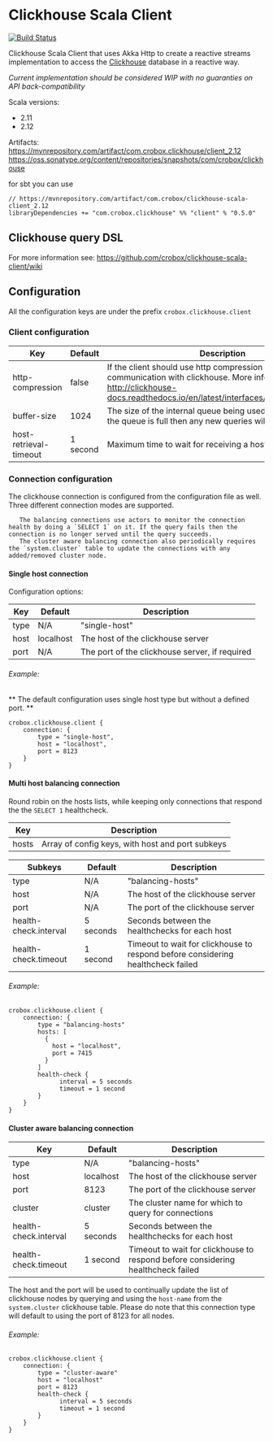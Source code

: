 # Clickhouse Scala Client

[![Build Status](https://travis-ci.org/crobox/clickhouse-scala-client.svg?branch=master)](https://travis-ci.org/crobox/clickhouse-scala-client)

Clickhouse Scala Client that uses Akka Http to create a reactive streams implementation to access the [Clickhouse](https://clickhouse.yandex) database in a reactive way.

*Current implementation should be considered WIP with no guaranties on API back-compatibility*  

Scala versions: 
- 2.11
- 2.12

Artifacts:
https://mvnrepository.com/artifact/com.crobox.clickhouse/client_2.12
https://oss.sonatype.org/content/repositories/snapshots/com/crobox/clickhouse

for sbt you can use

```
// https://mvnrepository.com/artifact/com.crobox/clickhouse-scala-client_2.12
libraryDependencies += "com.crobox.clickhouse" %% "client" % "0.5.0"
```

## Clickhouse query DSL 
For more information see: https://github.com/crobox/clickhouse-scala-client/wiki

## Configuration

  All the configuration keys are under the prefix `crobox.clickhouse.client`
### Client configuration

| Key | Default|Description |
| --- | ---|------------|
|http-compression| false | If the client should use http compression in the communication with clickhouse. More info: http://clickhouse-docs.readthedocs.io/en/latest/interfaces/http_interface.html |
|buffer-size|1024|The size of the internal queue being used for the queries. If the queue is full then any new queries will be dropped|
|host-retrieval-timeout|1 second|Maximum time to wait for receiving a host from the provider|

### Connection configuration
The clickhouse connection is configured from the configuration file as well.
Three different connection modes are supported.

       The balancing connections use actors to monitor the connection health by doing a `SELECT 1` on it. If the query fails then the connection is no longer served until the query succeeds.
       The cluster aware balancing connection also periodically requires the `system.cluster` table to update the connections with any added/removed cluster node.

#### Single host connection

Configuration options:

| Key | Default|Description |
| --- | ---|------------|
|type | N/A|"single-host"|
| host |localhost| The host of the clickhouse server |
| port| N/A | The port of the clickhouse server, if required |

###### Example:
** The default configuration uses single host type but without a defined port. **

```
crobox.clickhouse.client {
    connection: {
        type = "single-host",
        host = "localhost",
        port = 8123
    }
}

```

#### Multi host balancing connection

Round robin on the hosts lists, while keeping only connections that respond the the `SELECT 1` healthcheck.

| Key | Description|
| ---| ------|
| hosts| Array of config keys, with host and port subkeys|

|Subkeys| Default | Description|
|----|-----|-----|
|type | N/A|"balancing-hosts"|
|host|N/A|The host of the clickhouse server|
|port|N/A|The port of the clickhouse server|
|health-check.interval| 5 seconds | Seconds between the healthchecks for each host |
|health-check.timeout | 1 second | Timeout to wait for clickhouse to respond before considering healthcheck failed|
###### Example:

```
crobox.clickhouse.client {
    connection: {
        type = "balancing-hosts"
        hosts: [
          {
            host = "localhost",
            port = 7415
          }
        ]
        health-check {
              interval = 5 seconds
              timeout = 1 second
        }
    }
}

```

#### Cluster aware balancing connection

| Key | Default|Description |
| --- | ---|------------|
|type | N/A|"balancing-hosts"|
| host |localhost| The host of the clickhouse server |
| port| 8123 | The port of the clickhouse server|
| cluster| cluster | The cluster name for which to query for connections|
|health-check.interval| 5 seconds | Seconds between the healthchecks for each host |
|health-check.timeout | 1 second | Timeout to wait for clickhouse to respond before considering healthcheck failed|

The host and the port will be used to continually update the list of clickhouse nodes by querying and using the `host-name` from the `system.cluster` clickhouse table.
Please do note that this connection type will default to using the port of 8123 for all nodes.

###### Example:

```
crobox.clickhouse.client {
    connection: {
        type = "cluster-aware"
        host = "localhost"
        port = 8123
        health-check {
              interval = 5 seconds
              timeout = 1 second
        }
    }
}

```
